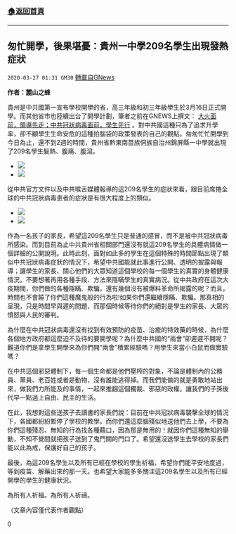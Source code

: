 ###  [:house:返回首頁](https://github.com/ourhimalayas/txt)
---

## 匆忙開學，後果堪憂：貴州一中學209名學生出現發熱症狀
`2020-03-27 01:31 GM30` [轉載自GNews](https://gnews.org/zh-hant/154037/)

**作者：麓山之蜂**

貴州是中共國第一宣布學校開學的省，高三年級和初三年級學生於3月16日正式開學。而其他省市也陸續出台了開學計劃，筆者之前在GNEWS上撰文： [大火面前，領導先走；中共冠狀病毒面前，學生先行](https://gnews.org/zh-hans/148198/) 。對中共國這種只為了追求升學率，卻不顧學生生命安危的這種拍腦袋的政策發表的自己的觀點。匆匆忙忙開學到今日為止，還不到2週的時間，貴州省黔東南苗族侗族自治州錦屏縣一中學就出現了209名學生髮熱、腹痛、腹瀉。

- ![](https://s3-ap-northeast-1.amazonaws.com/news.guo.offload.media/wp-content/uploads/2020/03/27011907/1-1-81.jpg)
- ![](https://s3-ap-northeast-1.amazonaws.com/news.guo.offload.media/wp-content/uploads/2020/03/27012030/2-4-42.jpg)


從中共官方文件以及中共喉舌媒體報導的這209名學生的症狀來看，跟目前席捲全球的中共冠狀病毒患者的症狀是有很大程度上的類似。

- ![](https://s3-ap-northeast-1.amazonaws.com/news.guo.offload.media/wp-content/uploads/2020/03/27012109/3-69.jpg)
- ![](https://s3-ap-northeast-1.amazonaws.com/news.guo.offload.media/wp-content/uploads/2020/03/27012531/4-1-19.jpg)


作為一名孩子的家長，希望這209名學生只是普通的感冒，而不是被中共冠狀病毒所感染。而到目前為止中共貴州省相關部門還沒有就這209名學生的具體病情做一個詳細的公開說明。此時此刻，面對如此多的學生在這個特殊的時間節點出現了類似中共冠狀病毒症狀的情況下，希望中共國能就此事進行公開、透明的披露與報導；讓學生的家長、關心他們的大眾知道這個學校的每一個學生的真實的身體健康情況。不要想著再用各種手段、方法來隱瞞學生的真實病況。從中共政府在這次大疫期間，你們做的各種隱瞞、欺騙，還有幾個沒有被爆料革命所揭露的呢？而且，時間也不會饒了你們這種魔鬼般的行為啦!如果你們還繼續隱瞞、欺騙。那真相的呈現，只是時間早與遲的問題，而那個時候等待你們的絕對是學生的家長、大眾的憤怒與人民的審判。

為什麼在中共冠狀病毒還沒有找到有效預防的疫苗、治癒的特效藥的時候，為什麼各個地方政府都這麼迫不及待的要開學呢？為什麼中共國的“兩會”卻遲遲不開呢？難道你們是拿學生開學來為你們開“兩會”積累經驗嗎？用學生來當小白鼠而做實驗嗎？

在中共這個邪惡體制下，每一個生命都是他們壓榨的對象，不論是體制內的公務員、黨員、老百姓或者是動物，沒有誰能逃得掉。而我們能做的就是勇敢地站出來，做我們力所能及的事情，一起來推翻這個獨裁、邪惡的政權。讓我們的子孫後代早一點過上自由、民主的生活。

在此，我想對這些送孩子去讀書的家長們說：目前在中共冠狀病毒襲擊全球的情況下，各國都紛紛暫停了學校的教學。而你們還這麼腦殘似地送他們去上學，不要為你們這種殘忍、無知的行為找各種藉口，因為那是無用的！就因你們這種無知的舉動，不知不覺間就把孩子送到了鬼門關的門口了。希望還沒送學生去學校的家長們能以此為戒，保護好自己的孩子。

最後，為這209名學生以及所有已經在學校的學生祈福，希望你們能平安地度過，等到疫苗、解藥出來的那一天。也希望大家能多多關注這209名學生以及所有已經開學的學生的健康狀況。

為所有人祈福。為所有人祈禱。

（文章內容僅代表作者觀點）

0
